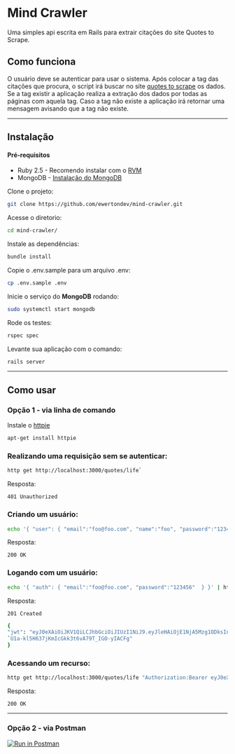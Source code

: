 # Mind Crawler

Uma simples api escrita em Rails para extrair citações do site Quotes to Scrape.

## Como funciona

 O usuário deve se autenticar para usar o sistema. 
 Após colocar a tag das citações que procura, o script irá buscar no site [quotes to scrape](http://quotes.toscrape.com/) os dados. Se a tag existir a aplicação realiza a extração dos dados por todas as páginas com aquela tag. Caso a tag não existe a aplicação irá retornar uma  mensagem avisando que a tag não existe.

---
## Instalação

#### **Pré-requisitos**

- Ruby 2.5 - Recomendo instalar com o [RVM](https://rvm.io/)
- MongoDB - [Instalação do MongoDB](https://docs.mongodb.com/manual/administration/install-community/)

Clone o projeto:

```bash 
git clone https://github.com/ewertondev/mind-crawler.git 
```
Acesse o diretorio:

```bash 
cd mind-crawler/
```

Instale as dependências:

```bash
bundle install
```

Copie o .env.sample para um arquivo .env:

```bash
cp .env.sample .env
```

Inicie o serviço do **MongoDB** rodando:

```bash
sudo systemctl start mongodb
```
Rode os testes:

```bash
rspec spec
```

 Levante sua aplicação com o comando:

```bash
rails server
```
---


## Como usar

### Opção 1 - via linha de comando

Instale o [httpie](https://github.com/jakubroztocil/httpie#installation)

```bash
apt-get install httpie
```


### Realizando uma requisição sem se autenticar:

```bash
http get http://localhost:3000/quotes/life`
```

Resposta:

`401 Unauthorized`



### Criando um usuário:

```bash
echo '{ "user": { "email":"foo@foo.com", "name":"foo", "password":"123456"  } }' | http post http://localhost:3000/signup`
```

Resposta: 

`200 OK`





### **Logando com um usuário:**

```bash
echo '{ "auth": { "email":"foo@foo.com", "password":"123456"  } }' | http post http://localhost:3000/user_token
```

Resposta:  

`201 Created`

```bash
{
"jwt": "eyJ0eXAiOiJKV1QiLCJhbGciOiJIUzI1NiJ9.eyJleHAiOjE1NjA5Mzg1ODksInN1YiI6eyIkb2lkIjoiNWQwOGI1ZmQ2YjBmODgzNDJjYzNhM2FkIn19.4q5k$`
`U1a-kl5H637jKmIcGkk3t6vA79T_IGO-yIACFg"
}
```

### Acessando um recurso:

```bash 
http get http://localhost:3000/quotes/life "Authorization:Bearer eyJ0eXAiOiJKV1QiLCJhbGciOiJIUzI1NiJ9.eyJleHAiOjE1NjA5MTg0ODgsInN1YiI6eyIkb2lkIjoiNWQwODY4MTE2YjBmODg3YmFhYjZkOWFlIn19.ARfP3EfzIt9pEc0eyIcgkKe4GUNIoTE5I7aexPgOpJQ"
```

Resposta:

 `200 OK` 

---

### Opção 2 - via Postman


[![Run in Postman](https://run.pstmn.io/button.svg)](https://app.getpostman.com/run-collection/a7dbd3a1bb6729add572)